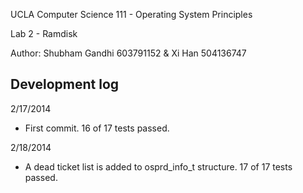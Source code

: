 UCLA Computer Science 111 - Operating System Principles

Lab 2 - Ramdisk

Author: Shubham Gandhi 603791152 & Xi Han 504136747

Development log
--
2/17/2014
* First commit. 16 of 17 tests passed.

2/18/2014
* A dead ticket list is added to osprd_info_t structure. 17 of 17 tests passed.

